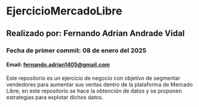 # EjercicioMercadoLibre
## Realizado por: Fernando Adrian Andrade Vidal
### Fecha de primer commit: 08 de enero del 2025
#### Email: fernando.adrian1405@gmail.com
Este repositorio es un ejercicio de negocio con objetivo de segmentar vendedores para aumentar sus ventas dentro de la plataforma de Mercado Libre, en este repositorio se hace la obtención de datos y se proponen estrategias para explotar dichos datos.
